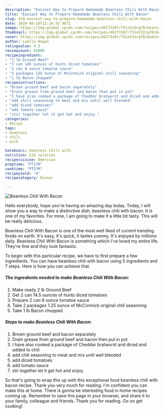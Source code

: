 ```yaml
---
description: "Easiest Way to Prepare Homemade Beanless Chili With Bacon"
title: "Easiest Way to Prepare Homemade Beanless Chili With Bacon"
slug: 419-easiest-way-to-prepare-homemade-beanless-chili-with-bacon
date: 2020-08-16T12:14:55.967Z
image: https://img-global.cpcdn.com/recipes/46273107/751x532cq70/beanless-chili-with-bacon-recipe-main-photo.jpg
thumbnail: https://img-global.cpcdn.com/recipes/46273107/751x532cq70/beanless-chili-with-bacon-recipe-main-photo.jpg
cover: https://img-global.cpcdn.com/recipes/46273107/751x532cq70/beanless-chili-with-bacon-recipe-main-photo.jpg
author: Luella Hogan
ratingvalue: 4.3
reviewcount: 43808
recipeingredient:
- "2 lb Ground Beef"
- "2 can 145 ounces of hunts diced tomatoes"
- "2 can 8 ounce tomatoe sauce"
- "2 packages 125 ounce of McCormick original chili seasoning"
- "1 lb Bacon chopped"
recipeinstructions:
- "Brown ground beef and bacon separately"
- "Drain grease from ground beef and bacon then put in pot"
- "I have also cooked a package of Cheddar bratwurst and diced and added to chili"
- "add chili seasoning to meat and mix until well blended"
- "add diced tomatoes"
- "add tomato sauce"
- "stir together let it get hot and enjoy."
categories:
- Recipe
tags:
- beanless
- chili
- with

katakunci: beanless chili with 
nutrition: 216 calories
recipecuisine: American
preptime: "PT17M"
cooktime: "PT57M"
recipeyield: "4"
recipecategory: Dinner

---
```



![Beanless Chili With Bacon](https://img-global.cpcdn.com/recipes/46273107/751x532cq70/beanless-chili-with-bacon-recipe-main-photo.jpg)

Hello everybody, hope you're having an amazing day today. Today, I will show you a way to make a distinctive dish, beanless chili with bacon. It is one of my favorites. For mine, I am going to make it a little bit tasty. This will be really delicious.

Beanless Chili With Bacon is one of the most well liked of current trending foods on earth. It's easy, it's quick, it tastes yummy. It's enjoyed by millions daily. Beanless Chili With Bacon is something which I've loved my entire life. They're fine and they look fantastic.




To begin with this particular recipe, we have to first prepare a few ingredients. You can have beanless chili with bacon using 5 ingredients and 7 steps. Here is how you can achieve that.

<!--inarticleads1-->

##### The ingredients needed to make Beanless Chili With Bacon:

1. Make ready 2 lb Ground Beef
1. Get 2 can 14.5 ounces of hunts diced tomatoes
1. Prepare 2 can 8 ounce tomatoe sauce
1. Take 2 packages 1.25 ounce of McCormick original chili seasoning
1. Take 1 lb Bacon chopped




<!--inarticleads2-->

##### Steps to make Beanless Chili With Bacon:

1. Brown ground beef and bacon separately
1. Drain grease from ground beef and bacon then put in pot
1. I have also cooked a package of Cheddar bratwurst and diced and added to chili
1. add chili seasoning to meat and mix until well blended
1. add diced tomatoes
1. add tomato sauce
1. stir together let it get hot and enjoy.




So that's going to wrap this up with this exceptional food beanless chili with bacon recipe. Thank you very much for reading. I'm confident you can make this at home. There is gonna be interesting food in home recipes coming up. Remember to save this page in your browser, and share it to your family, colleague and friends. Thank you for reading. Go on get cooking!
